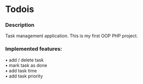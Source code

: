 # Todois


<h3>Description</h3>
Task management application. This is my first OOP PHP project.

<h3>Implemented features:</h3>
•	add / delete task <br>
•	mark task as done <br>
•	add task time <br>
•	add task priority <br>

